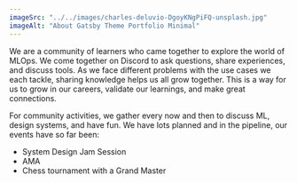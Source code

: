 ```yaml
---
imageSrc: "../../images/charles-deluvio-DgoyKNgPiFQ-unsplash.jpg"
imageAlt: "About Gatsby Theme Portfolio Minimal"
---
```


We are a community of learners who came together to explore the world of MLOps. We come together on Discord to ask questions, share experiences, and discuss tools. As we face different problems with the use cases we each tackle, sharing knowledge helps us all grow together. This is a way for us to grow in our careers, validate our learnings, and make great connections.

For community activities, we gather every now and then to discuss ML, design systems, and have fun. We have lots planned and in the pipeline, our events have so far been:

- System Design Jam Session
- AMA
- Chess tournament with a Grand Master
